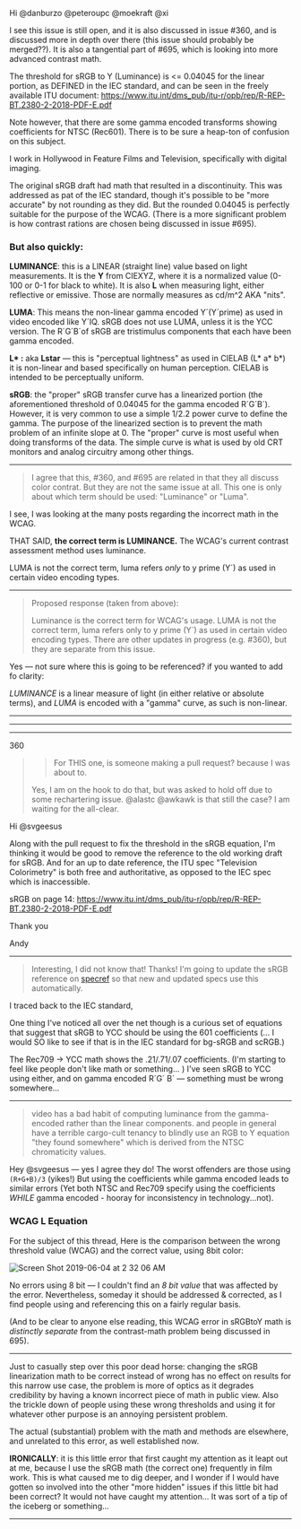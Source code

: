 Hi @danburzo @peteroupc @moekraft @xi 

I see this issue is still open, and it is also discussed in issue #360, and is discussed more in depth over there (this issue should probably be merged??). It is also a tangential part of #695, which is looking into more advanced contrast math.

The threshold for sRGB to Y (Luminance) is <= 0.04045 for the linear portion, as DEFINED in the IEC standard, and can be seen in the freely available ITU document: https://www.itu.int/dms_pub/itu-r/opb/rep/R-REP-BT.2380-2-2018-PDF-E.pdf

Note however, that there are some gamma encoded transforms showing coefficients for NTSC (Rec601). There is to be sure a heap-ton of confusion on this subject.

I work in Hollywood in Feature Films and Television, specifically with digital imaging. 

The original sRGB draft had math that resulted in a discontinuity. This was addressed as pat of the IEC standard, though it's possible to be "more accurate" by not rounding as they did. But the rounded 0.04045 is perfectly suitable for the purpose of the WCAG. (There is a more significant problem is how contrast rations are chosen being discussed in issue #695).

### But also quickly:

**LUMINANCE**: this is a LINEAR (straight line) value based on light measurements. It is the **Y** from CIEXYZ, where it is a normalized value (0-100 or 0-1 for black to white). It is also **L** when measuring light, either reflective or emissive. Those are normally measures as cd/m^2 AKA "nits".

**LUMA**: This means the non-linear gamma encoded Y´(Y´prime) as used in video encoded like Y´IQ. sRGB does not use LUMA, unless it is the YCC version. The R´G´B´of sRGB are tristimulus components that each have been gamma encoded. 

__L* :__ aka **Lstar** — this is "perceptual lightness" as used in CIELAB (L* a* b*) it is non-linear and based specifically on human perception. CIELAB is intended to be perceptually uniform.

**sRGB**: the "proper" sRGB transfer curve has a linearized portion (the aforementioned threshold of 0.04045 for the gamma encoded R´G´B´). However, it is very common to use a simple 1/2.2 power curve to define the gamma. The purpose of the linearized section is to prevent the math problem of an infinite slope at 0. The "proper" curve is most useful when doing transforms of the data. The simple curve is what is used by old CRT monitors and analog circuitry among other things.



-----


> I agree that this, #360, and #695 are related in that they all discuss color contrat. But they are not the same issue at all. This one is only about which term should be used: "Luminance" or "Luma".

I see, I was looking at the many posts regarding the incorrect math in the WCAG.

THAT SAID, **the correct term is LUMINANCE.** The WCAG's current contrast assessment method uses luminance. 

LUMA is not the correct term, luma refers _only_ to y prime (Y´) as used in certain video encoding types. 

-----

> Proposed response (taken from above):
> 
> Luminance is the correct term for WCAG's usage. LUMA is not the correct term, luma refers only to y prime (Y´) as used in certain video encoding types.
> There are other updates in progress (e.g. #360), but they are separate from this issue.

Yes — not sure where this is going to be referenced? if you wanted to add fo clarity: 

_LUMINANCE_ is a linear measure of light (in either relative or absolute terms), and _LUMA_ is encoded with a "gamma" curve, as such is non-linear.


-----
-----
-----
360

> > For THIS one, is someone making a pull request? because I was about to.
> 
> Yes, I am on the hook to do that, but was asked to hold off due to some rechartering issue. @alastc @awkawk is that still the case? I am waiting for the all-clear.

Hi @svgeesus 

Along with the pull request to fix the threshold in the sRGB equation, I'm thinking it would be good to remove the reference to the old working draft for sRGB. And for an up to date reference, the ITU spec "Television Colorimetry"  is both free and authoritative, as opposed to the IEC spec which is inaccessible.

sRGB on page 14:
https://www.itu.int/dms_pub/itu-r/opb/rep/R-REP-BT.2380-2-2018-PDF-E.pdf

Thank you

Andy

-----

> Interesting, I did not know that! Thanks! I'm going to update the sRGB reference on [specref](https://github.com/tobie/specref) so that new and updated specs use this automatically.

I traced back to the IEC standard,

One thing I've noticed all over the net though is a curious set of equations that suggest that sRGB to YCC should be using the 601 coefficients (... I would SO like to see if that is in the IEC standard for bg-sRGB and scRGB.) 

The Rec709 -> YCC math shows the .21/.71/.07 coefficients. (I'm starting to feel like people don't like math or something... )  I've seen sRGB to YCC using either, and on gamma encoded R´G´ B´ — something must be wrong somewhere...



----

> video has a bad habit of computing luminance from the gamma-encoded rather than the linear components. and people in general have a terrible cargo-cult tenancy to blindly use an RGB to Y equation "they found somewhere" which is derived from the NTSC chromaticity values.

Hey @svgeesus — yes I agree they do! The worst offenders are those using `(R+G+B)/3` (yikes!) But using the coefficients while gamma encoded leads to similar errors (Yet both NTSC and Rec709 specify using the coefficients _WHILE_ gamma encoded - hooray for inconsistency in technology...not).

### WCAG L Equation
For the subject of this thread, Here is the comparison between the wrong threshold value (WCAG) and the correct value, using 8bit color:

![Screen Shot 2019-06-04 at 2 32 06 AM](https://user-images.githubusercontent.com/42009457/58868625-90c88e80-8671-11e9-96a9-91dec959e4b2.png)

No errors using 8 bit — I couldn't find an _8 bit value_ that was affected by the error. Nevertheless, someday it should be addressed & corrected, as I find people using and referencing this on a fairly regular basis. 

(And to be clear to anyone else reading, this WCAG error in sRGBtoY math is _distinctly separate_ from the contrast-math problem being discussed in 695).


-----

Just to casually step over this poor dead horse: changing the sRGB linearization math to be correct instead of wrong has no  effect on results for this narrow use case, the problem is more of optics as it degrades credibility by having a known incorrect piece of math in public view. Also the trickle down of people using these wrong thresholds and using it for whatever other purpose is an annoying persistent problem.

The actual (substantial) problem with the math and methods are elsewhere, and unrelated to this error, as well established now.

**IRONICALLY**: it is this little error that first caught my attention as it leapt out at me, because I use the sRGB math (the correct one) frequently in film work. This is what caused me to dig deeper, and I wonder if I would have gotten so involved into the other "more hidden" issues if this little bit had been correct? It would not have caught my attention...  It was sort of a tip of the iceberg or something...


-----




